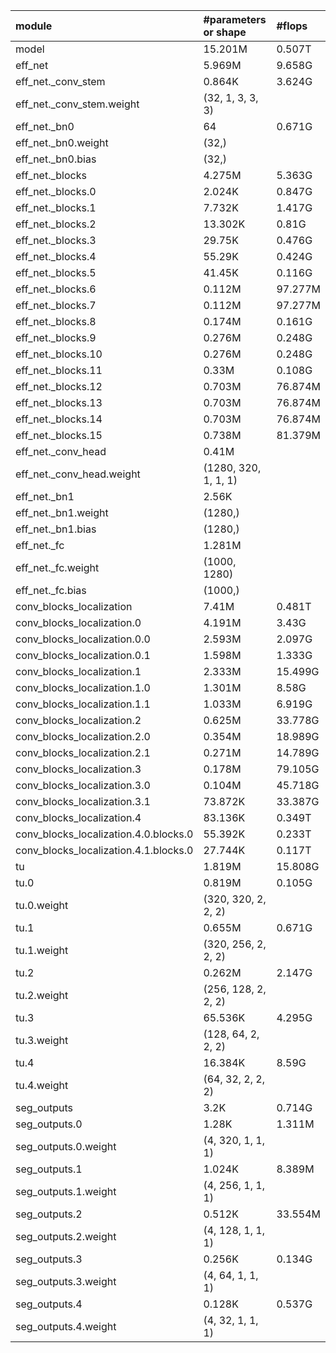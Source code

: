 | module                                   | #parameters or shape    | #flops     |
|:-----------------------------------------|:------------------------|:-----------|
| model                                    | 15.201M                 | 0.507T     |
|  eff_net                                 |  5.969M                 |  9.658G    |
|   eff_net._conv_stem                     |   0.864K                |   3.624G   |
|    eff_net._conv_stem.weight             |    (32, 1, 3, 3, 3)     |            |
|   eff_net._bn0                           |   64                    |   0.671G   |
|    eff_net._bn0.weight                   |    (32,)                |            |
|    eff_net._bn0.bias                     |    (32,)                |            |
|   eff_net._blocks                        |   4.275M                |   5.363G   |
|    eff_net._blocks.0                     |    2.024K               |    0.847G  |
|    eff_net._blocks.1                     |    7.732K               |    1.417G  |
|    eff_net._blocks.2                     |    13.302K              |    0.81G   |
|    eff_net._blocks.3                     |    29.75K               |    0.476G  |
|    eff_net._blocks.4                     |    55.29K               |    0.424G  |
|    eff_net._blocks.5                     |    41.45K               |    0.116G  |
|    eff_net._blocks.6                     |    0.112M               |    97.277M |
|    eff_net._blocks.7                     |    0.112M               |    97.277M |
|    eff_net._blocks.8                     |    0.174M               |    0.161G  |
|    eff_net._blocks.9                     |    0.276M               |    0.248G  |
|    eff_net._blocks.10                    |    0.276M               |    0.248G  |
|    eff_net._blocks.11                    |    0.33M                |    0.108G  |
|    eff_net._blocks.12                    |    0.703M               |    76.874M |
|    eff_net._blocks.13                    |    0.703M               |    76.874M |
|    eff_net._blocks.14                    |    0.703M               |    76.874M |
|    eff_net._blocks.15                    |    0.738M               |    81.379M |
|   eff_net._conv_head                     |   0.41M                 |            |
|    eff_net._conv_head.weight             |    (1280, 320, 1, 1, 1) |            |
|   eff_net._bn1                           |   2.56K                 |            |
|    eff_net._bn1.weight                   |    (1280,)              |            |
|    eff_net._bn1.bias                     |    (1280,)              |            |
|   eff_net._fc                            |   1.281M                |            |
|    eff_net._fc.weight                    |    (1000, 1280)         |            |
|    eff_net._fc.bias                      |    (1000,)              |            |
|  conv_blocks_localization                |  7.41M                  |  0.481T    |
|   conv_blocks_localization.0             |   4.191M                |   3.43G    |
|    conv_blocks_localization.0.0          |    2.593M               |    2.097G  |
|    conv_blocks_localization.0.1          |    1.598M               |    1.333G  |
|   conv_blocks_localization.1             |   2.333M                |   15.499G  |
|    conv_blocks_localization.1.0          |    1.301M               |    8.58G   |
|    conv_blocks_localization.1.1          |    1.033M               |    6.919G  |
|   conv_blocks_localization.2             |   0.625M                |   33.778G  |
|    conv_blocks_localization.2.0          |    0.354M               |    18.989G |
|    conv_blocks_localization.2.1          |    0.271M               |    14.789G |
|   conv_blocks_localization.3             |   0.178M                |   79.105G  |
|    conv_blocks_localization.3.0          |    0.104M               |    45.718G |
|    conv_blocks_localization.3.1          |    73.872K              |    33.387G |
|   conv_blocks_localization.4             |   83.136K               |   0.349T   |
|    conv_blocks_localization.4.0.blocks.0 |    55.392K              |    0.233T  |
|    conv_blocks_localization.4.1.blocks.0 |    27.744K              |    0.117T  |
|  tu                                      |  1.819M                 |  15.808G   |
|   tu.0                                   |   0.819M                |   0.105G   |
|    tu.0.weight                           |    (320, 320, 2, 2, 2)  |            |
|   tu.1                                   |   0.655M                |   0.671G   |
|    tu.1.weight                           |    (320, 256, 2, 2, 2)  |            |
|   tu.2                                   |   0.262M                |   2.147G   |
|    tu.2.weight                           |    (256, 128, 2, 2, 2)  |            |
|   tu.3                                   |   65.536K               |   4.295G   |
|    tu.3.weight                           |    (128, 64, 2, 2, 2)   |            |
|   tu.4                                   |   16.384K               |   8.59G    |
|    tu.4.weight                           |    (64, 32, 2, 2, 2)    |            |
|  seg_outputs                             |  3.2K                   |  0.714G    |
|   seg_outputs.0                          |   1.28K                 |   1.311M   |
|    seg_outputs.0.weight                  |    (4, 320, 1, 1, 1)    |            |
|   seg_outputs.1                          |   1.024K                |   8.389M   |
|    seg_outputs.1.weight                  |    (4, 256, 1, 1, 1)    |            |
|   seg_outputs.2                          |   0.512K                |   33.554M  |
|    seg_outputs.2.weight                  |    (4, 128, 1, 1, 1)    |            |
|   seg_outputs.3                          |   0.256K                |   0.134G   |
|    seg_outputs.3.weight                  |    (4, 64, 1, 1, 1)     |            |
|   seg_outputs.4                          |   0.128K                |   0.537G   |
|    seg_outputs.4.weight                  |    (4, 32, 1, 1, 1)     |            |